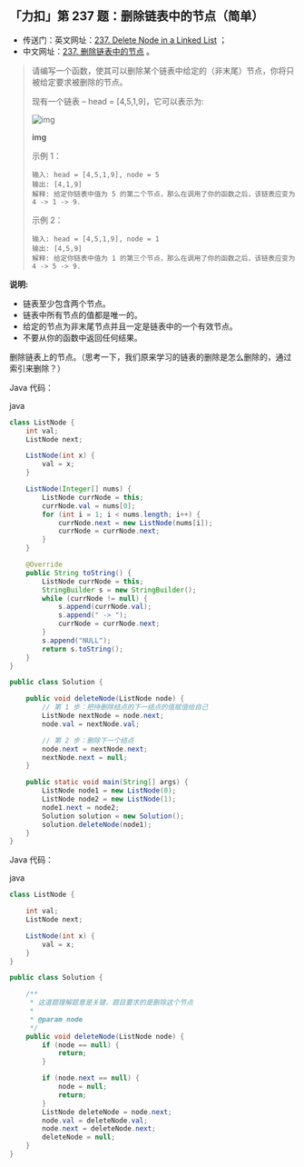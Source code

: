 ## 「力扣」第 237 题：删除链表中的节点（简单）

- 传送门：英文网址：[237. Delete Node in a Linked List](https://leetcode.com/problems/delete-node-in-a-linked-list/description/) ；
- 中文网址：[237. 删除链表中的节点](https://leetcode-cn.com/problems/delete-node-in-a-linked-list/description/) 。

> 请编写一个函数，使其可以删除某个链表中给定的（非末尾）节点，你将只被给定要求被删除的节点。
>
> 现有一个链表 – head = [4,5,1,9]，它可以表示为:
>
> 
>
> ![img](https://assets.leetcode-cn.com/aliyun-lc-upload/uploads/2019/01/19/237_example.png)
>
> **img**
>
> 
>
> 示例 1：
>
> ```
> 输入: head = [4,5,1,9], node = 5
> 输出: [4,1,9]
> 解释: 给定你链表中值为 5 的第二个节点，那么在调用了你的函数之后，该链表应变为 4 -> 1 -> 9.
> ```
>
> 示例 2：
>
> ```
> 输入: head = [4,5,1,9], node = 1
> 输出: [4,5,9]
> 解释: 给定你链表中值为 1 的第三个节点，那么在调用了你的函数之后，该链表应变为 4 -> 5 -> 9.
> ```

**说明:**

- 链表至少包含两个节点。
- 链表中所有节点的值都是唯一的。
- 给定的节点为非末尾节点并且一定是链表中的一个有效节点。
- 不要从你的函数中返回任何结果。

删除链表上的节点。（思考一下，我们原来学习的链表的删除是怎么删除的，通过索引来删除？）

Java 代码：

java

```java
class ListNode {
    int val;
    ListNode next;

    ListNode(int x) {
        val = x;
    }

    ListNode(Integer[] nums) {
        ListNode currNode = this;
        currNode.val = nums[0];
        for (int i = 1; i < nums.length; i++) {
            currNode.next = new ListNode(nums[i]);
            currNode = currNode.next;
        }
    }

    @Override
    public String toString() {
        ListNode currNode = this;
        StringBuilder s = new StringBuilder();
        while (currNode != null) {
            s.append(currNode.val);
            s.append(" -> ");
            currNode = currNode.next;
        }
        s.append("NULL");
        return s.toString();
    }
}

public class Solution {

    public void deleteNode(ListNode node) {
        // 第 1 步：把待删除结点的下一结点的值赋值给自己
        ListNode nextNode = node.next;
        node.val = nextNode.val;

        // 第 2 步：删除下一个结点
        node.next = nextNode.next;
        nextNode.next = null;
    }

    public static void main(String[] args) {
        ListNode node1 = new ListNode(0);
        ListNode node2 = new ListNode(1);
        node1.next = node2;
        Solution solution = new Solution();
        solution.deleteNode(node1);
    }
}
```

Java 代码：

java

```java
class ListNode {

    int val;
    ListNode next;

    ListNode(int x) {
        val = x;
    }
}

public class Solution {

    /**
     * 这道题理解题意是关键，题目要求的是删除这个节点
     *
     * @param node
     */
    public void deleteNode(ListNode node) {
        if (node == null) {
            return;
        }

        if (node.next == null) {
            node = null;
            return;
        }
        ListNode deleteNode = node.next;
        node.val = deleteNode.val;
        node.next = deleteNode.next;
        deleteNode = null;
    }
}
```